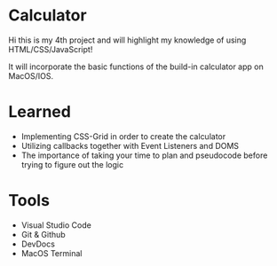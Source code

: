# Calculator

Hi this is my 4th project and will highlight my knowledge of using HTML/CSS/JavaScript!

It will incorporate the basic functions of the build-in calculator app on MacOS/IOS. 

# Learned
- Implementing CSS-Grid in order to create the calculator
- Utilizing callbacks together with Event Listeners and DOMS
- The importance of taking your time to plan and pseudocode before trying to figure out the logic

# Tools
- Visual Studio Code
- Git & Github
- DevDocs
- MacOS Terminal
